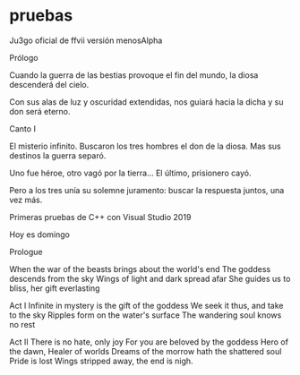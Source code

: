 # pruebas

Ju3go oficial de ffvii versión menosAlpha

Prólogo

Cuando la guerra de las bestias provoque el fin del mundo, la diosa descenderá del cielo.

Con sus alas de luz y oscuridad extendidas, nos guiará hacia la dicha y su don será eterno.

Canto I

El misterio infinito. Buscaron los tres hombres el don de la diosa. Mas sus destinos la guerra separó.

Uno fue héroe, otro vagó por la tierra... El último, prisionero cayó.

Pero a los tres unía su solemne juramento: buscar la respuesta juntos, una vez más.







Primeras pruebas de C++ con Visual Studio 2019


Hoy es domingo

Prologue 

When the war of the beasts brings about the world's end The goddess descends from the sky Wings of light and dark spread afar She guides us to bliss, her gift everlasting

Act I
Infinite in mystery is the gift of the goddess We seek it thus, and take to the sky Ripples form on the water's surface The wandering soul knows no rest

Act II
There is no hate, only joy For you are beloved by the goddess Hero of the dawn, Healer of worlds Dreams of the morrow hath the shattered soul Pride is lost Wings stripped away, the end is nigh.


